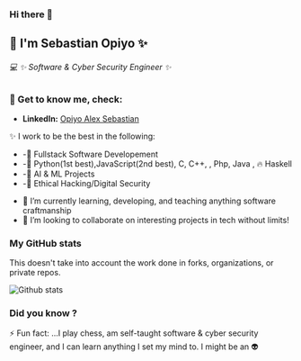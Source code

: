 ### Hi there 👋

## :construction_worker: I'm Sebastian Opiyo ✨

<!--
**SebastianOpiyo/SebastianOpiyo** is a ✨ _special_ ✨ repository because its `README.md` (this file) appears on your GitHub profile.

Here are some ideas to get you started:

- 🔭 I’m currently working on ...
- 🌱 I’m currently learning ...
- 👯 I’m looking to collaborate on ...
- 🤔 I’m looking for help with ...
- 💬 Ask me about ...
- 📫 How to reach me: ...
- 😄 Pronouns: ...
- ⚡ Fun fact: ...
-->
###### :computer: ✨ Software & Cyber Security Engineer ✨

### 💬 Get to know me, check:
* **LinkedIn:** [Opiyo Alex Sebastian](https://www.linkedin.com/in/opiyo-alex-sebastian-4ab31270/)

<!--
* **YouTube:** [Opiyo Sebastian](https://www.youtube.com/channel/UCSr6MooK42cIGT1eo_0OfJg)
* **Company Website:** [IT-SealOps](http://it-sealops.com/)
-->

:sparkles: I work to be the best in the following:

* -:pushpin: Fullstack Software Developement
* -:pushpin: Python(1st best),JavaScript(2nd best), C, C++, , Php, Java , :fire: Haskell
* -:pushpin: AI & ML Projects
* -:pushpin: Ethical Hacking/Digital Security
- 🔭 I’m currently learning, developing, and teaching anything software craftmanship
- 👯 I’m looking to collaborate on interesting projects in tech without limits!


### My GitHub stats

This doesn't take into account the work done in forks, organizations, or private repos.

![Github stats](https://github-readme-stats.vercel.app/api?username=SebastianOpiyo&show_icons=true)

<!-- ## Programming Languages -->

<!-- [![Top Langs](https://github-readme-stats.vercel.app/api/top-langs/?username=SebastianOpiyo&langs_count=5)](https://github.com/SebastianOpiyo/github-readme-stats) -->

### Did you know ?
⚡ Fun fact: ...I play chess, am self-taught software & cyber security engineer, and I can learn anything I set my mind to. I might be an :alien:
